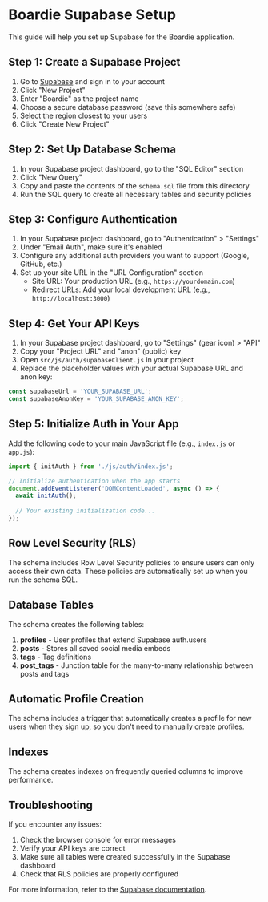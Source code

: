 # Boardie Supabase Setup

This guide will help you set up Supabase for the Boardie application.

## Step 1: Create a Supabase Project

1. Go to [Supabase](https://app.supabase.io) and sign in to your account
2. Click "New Project"
3. Enter "Boardie" as the project name
4. Choose a secure database password (save this somewhere safe)
5. Select the region closest to your users
6. Click "Create New Project"

## Step 2: Set Up Database Schema

1. In your Supabase project dashboard, go to the "SQL Editor" section
2. Click "New Query"
3. Copy and paste the contents of the `schema.sql` file from this directory
4. Run the SQL query to create all necessary tables and security policies

## Step 3: Configure Authentication

1. In your Supabase project dashboard, go to "Authentication" > "Settings"
2. Under "Email Auth", make sure it's enabled
3. Configure any additional auth providers you want to support (Google, GitHub, etc.)
4. Set up your site URL in the "URL Configuration" section
   - Site URL: Your production URL (e.g., `https://yourdomain.com`)
   - Redirect URLs: Add your local development URL (e.g., `http://localhost:3000`)

## Step 4: Get Your API Keys

1. In your Supabase project dashboard, go to "Settings" (gear icon) > "API"
2. Copy your "Project URL" and "anon" (public) key
3. Open `src/js/auth/supabaseClient.js` in your project
4. Replace the placeholder values with your actual Supabase URL and anon key:

```javascript
const supabaseUrl = 'YOUR_SUPABASE_URL';
const supabaseAnonKey = 'YOUR_SUPABASE_ANON_KEY';
```

## Step 5: Initialize Auth in Your App

Add the following code to your main JavaScript file (e.g., `index.js` or `app.js`):

```javascript
import { initAuth } from './js/auth/index.js';

// Initialize authentication when the app starts
document.addEventListener('DOMContentLoaded', async () => {
  await initAuth();
  
  // Your existing initialization code...
});
```

## Row Level Security (RLS)

The schema includes Row Level Security policies to ensure users can only access their own data. These policies are automatically set up when you run the schema SQL.

## Database Tables

The schema creates the following tables:

1. **profiles** - User profiles that extend Supabase auth.users
2. **posts** - Stores all saved social media embeds
3. **tags** - Tag definitions
4. **post_tags** - Junction table for the many-to-many relationship between posts and tags

## Automatic Profile Creation

The schema includes a trigger that automatically creates a profile for new users when they sign up, so you don't need to manually create profiles.

## Indexes

The schema creates indexes on frequently queried columns to improve performance.

## Troubleshooting

If you encounter any issues:

1. Check the browser console for error messages
2. Verify your API keys are correct
3. Make sure all tables were created successfully in the Supabase dashboard
4. Check that RLS policies are properly configured

For more information, refer to the [Supabase documentation](https://supabase.io/docs).
